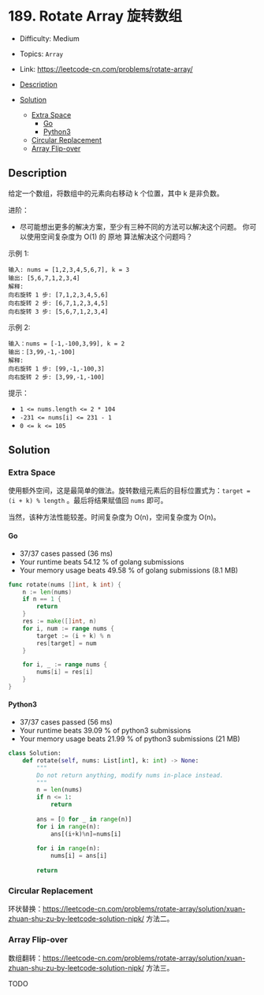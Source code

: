 <!-- omit in toc -->
# 189. Rotate Array 旋转数组

- Difficulty: Medium
- Topics: `Array`
- Link: https://leetcode-cn.com/problems/rotate-array/

- [Description](#description)
- [Solution](#solution)
	- [Extra Space](#extra-space)
		- [Go](#go)
		- [Python3](#python3)
	- [Circular Replacement](#circular-replacement)
	- [Array Flip-over](#array-flip-over)

## Description

给定一个数组，将数组中的元素向右移动 k 个位置，其中 k 是非负数。

 

进阶：

- 尽可能想出更多的解决方案，至少有三种不同的方法可以解决这个问题。
你可以使用空间复杂度为 O(1) 的 原地 算法解决这个问题吗？
 

示例 1:
```
输入: nums = [1,2,3,4,5,6,7], k = 3
输出: [5,6,7,1,2,3,4]
解释:
向右旋转 1 步: [7,1,2,3,4,5,6]
向右旋转 2 步: [6,7,1,2,3,4,5]
向右旋转 3 步: [5,6,7,1,2,3,4]
```
示例 2:
```
输入：nums = [-1,-100,3,99], k = 2
输出：[3,99,-1,-100]
解释: 
向右旋转 1 步: [99,-1,-100,3]
向右旋转 2 步: [3,99,-1,-100]
```

提示：

- `1 <= nums.length <= 2 * 104`
- `-231 <= nums[i] <= 231 - 1`
- `0 <= k <= 105`

## Solution

### Extra Space

使用额外空间，这是最简单的做法。旋转数组元素后的目标位置式为：`target = (i + k) % length` 。最后将结果赋值回 `nums` 即可。

当然，该种方法性能较差。时间复杂度为 O(n)，空间复杂度为 O(n)。


#### Go

- 37/37 cases passed (36 ms)
- Your runtime beats 54.12 % of golang submissions
- Your memory usage beats 49.58 % of golang submissions (8.1 MB)

```go
func rotate(nums []int, k int) {
	n := len(nums)
	if n == 1 {
		return
	}
	res := make([]int, n)
	for i, num := range nums {
		target := (i + k) % n
		res[target] = num
	}

	for i, _ := range nums {
		nums[i] = res[i]
	}
}
```

#### Python3

- 37/37 cases passed (56 ms)
- Your runtime beats 39.09 % of python3 submissions
- Your memory usage beats 21.99 % of python3 submissions (21 MB)

```python
class Solution:
    def rotate(self, nums: List[int], k: int) -> None:
        """
        Do not return anything, modify nums in-place instead.
        """
        n = len(nums)
        if n <= 1:
            return
        
        ans = [0 for _ in range(n)]
        for i in range(n):
            ans[(i+k)%n]=nums[i]
        
        for i in range(n):
            nums[i] = ans[i]
        
        return
```

### Circular Replacement

环状替换：https://leetcode-cn.com/problems/rotate-array/solution/xuan-zhuan-shu-zu-by-leetcode-solution-nipk/ 方法二。

### Array Flip-over

数组翻转：https://leetcode-cn.com/problems/rotate-array/solution/xuan-zhuan-shu-zu-by-leetcode-solution-nipk/ 方法三。

TODO
